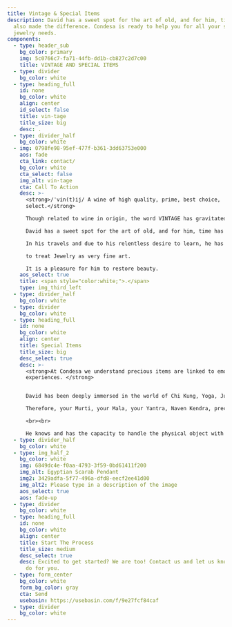 ```yaml
---
title: Vintage & Special Items
description: David has a sweet spot for the art of old, and for him, time has
  also made the difference. Condesa is ready to help you for all your special
  jewelry needs.
components:
  - type: header_sub
    bg_color: primary
    img: 5c0766c7-fa71-44fb-dd1b-cb827c2d7c00
    title: VINTAGE AND SPECIAL ITEMS
  - type: divider
    bg_color: white
  - type: heading_full
    id: none
    bg_color: white
    align: center
    id_select: false
    title: vin·tage
    title_size: big
    desc: .
  - type: divider_half
    bg_color: white
  - img: 0798fe98-95ef-477f-b361-3dd63753e000
    aos: fade
    cta_link: contact/
    bg_color: white
    cta_select: false
    img_alt: vin·tage
    cta: Call To Action
    desc: >-
      <strong>/ˈvin(t)ij/ A wine of high quality, prime, best choice,
      select.</strong>

      Though related to wine in origin, the word VINTAGE has gravitated to the meaning of “good old”, of heirloom, and encompasses characteristics of dignity, legacy, and craftsmanship; the kind of value that is only acquired through time. <br><br>

      David has a sweet spot for the art of old, and for him, time has also made the difference. 		

      In his travels and due to his relentless desire to learn, he has developed a fascination and the skills 

      to treat Jewelry as very fine art.

      It is a pleasure for him to restore beauty.
    aos_select: true
    title: <span style="color:white;">.</span>
    type: img_third_left
  - type: divider_half
    bg_color: white
  - type: divider
    bg_color: white
  - type: heading_full
    id: none
    bg_color: white
    align: center
    title: Special Items
    title_size: big
    desc_select: true
    desc: >-
      <strong>At Condesa we understand precious items are linked to emotions and
      experiences. </strong>


      David has been deeply immersed in the world of Chi Kung, Yoga, Judaism, Shamanism and Meditation, for the last 4 decades. Always interested in the works of the mind and spirit, human evolution, and integral development with the cosmos. <br><br>

      Therefore, your Murti, your Mala, your Yantra, Naven Kendra, precious items of Judaica or any item of spiritual item with management of energy is in the best hands. In all cases he is closely supervising and many times even working on it himself to make sure nothing disturbs the charge it holds. 

      <br><br>

      He knows and has the capacity to handle the physical object with full respect and care for the spiritual energy in it.
  - type: divider_half
    bg_color: white
  - type: img_half_2
    bg_color: white
    img: 6849dc4e-f0aa-4793-3f59-0bd61411f200
    img_alt: Egyptian Scarab Pendant
    img2: 3429adfa-5f77-496a-dfd8-eecf2ee41d00
    img_alt2: Please type in a description of the image
    aos_select: true
    aos: fade-up
  - type: divider
    bg_color: white
  - type: heading_full
    id: none
    bg_color: white
    align: center
    title: Start The Process
    title_size: medium
    desc_select: true
    desc: Excited to get started? We are too! Contact us and let us know what we can
      do for you.
  - type: form_center
    bg_color: white
    form_bg_color: gray
    cta: Send
    usebasin: https://usebasin.com/f/9e27fcf84caf
  - type: divider
    bg_color: white
---
```

